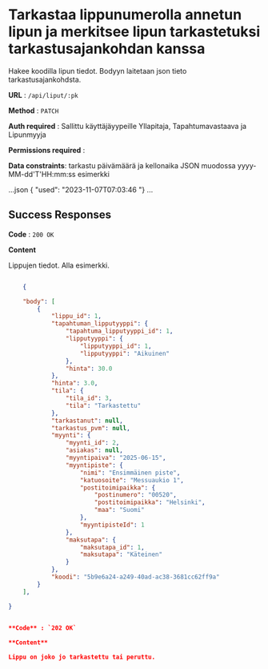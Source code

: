 # Tarkastaa lippunumerolla annetun lipun ja merkitsee lipun tarkastetuksi tarkastusajankohdan kanssa

Hakee koodilla lipun tiedot. Bodyyn laitetaan json tieto tarkastusajankohdsta. 

**URL** : `/api/liput/:pk` 

**Method** : `PATCH`

**Auth required** : Sallittu käyttäjäyypeille Yllapitaja, Tapahtumavastaava ja Lipunmyyja

**Permissions required** : 

**Data constraints**: tarkastu päivämäärä ja kellonaika JSON muodossa yyyy-MM-dd'T'HH:mm:ss
esimerkki

...json
 { 
    "used": "2023-11-07T07:03:46
    "}
...


## Success Responses

**Code** : `200 OK`

**Content**

Lippujen tiedot. Alla esimerkki.

```json

    {

    "body": [
        {
            "lippu_id": 1,
            "tapahtuman_lipputyyppi": {
                "tapahtuma_lipputyyppi_id": 1,
                "lipputyyppi": {
                    "lipputyyppi_id": 1,
                    "lipputyyppi": "Aikuinen"
                },
                "hinta": 30.0
            },
            "hinta": 3.0,
            "tila": {
                "tila_id": 3,
                "tila": "Tarkastettu"
            },
            "tarkastanut": null,
            "tarkastus_pvm": null,
            "myynti": {
                "myynti_id": 2,
                "asiakas": null,
                "myyntipaiva": "2025-06-15",
                "myyntipiste": {
                    "nimi": "Ensimmäinen piste",
                    "katuosoite": "Messuaukio 1",
                    "postitoimipaikka": {
                        "postinumero": "00520",
                        "postitoimipaikka": "Helsinki",
                        "maa": "Suomi"
                    },
                    "myyntipisteId": 1
                },
                "maksutapa": {
                    "maksutapa_id": 1,
                    "maksutapa": "Käteinen"
                }
            },
            "koodi": "5b9e6a24-a249-40ad-ac38-3681cc62ff9a"
        }
    ],

}

 
**Code** : `202 OK`

**Content**

Lippu on joko jo tarkastettu tai peruttu.

```